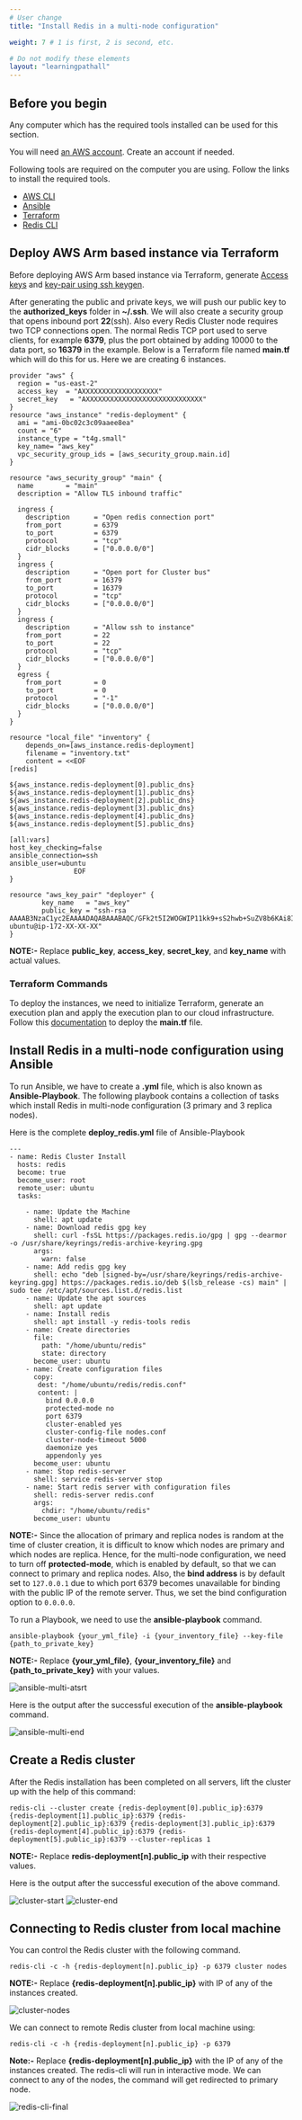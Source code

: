 ```yaml
---
# User change
title: "Install Redis in a multi-node configuration"

weight: 7 # 1 is first, 2 is second, etc.

# Do not modify these elements
layout: "learningpathall"
---
```


## Before you begin

Any computer which has the required tools installed can be used for this section. 

You will need [an AWS account](https://portal.aws.amazon.com/billing/signup?nc2=h_ct&src=default&redirect_url=https%3A%2F%2Faws.amazon.com%2Fregistration-confirmation#/start). Create an account if needed.

Following tools are required on the computer you are using. Follow the links to install the required tools.
* [AWS CLI](https://docs.aws.amazon.com/cli/latest/userguide/getting-started-install.html)
* [Ansible](https://www.cyberciti.biz/faq/how-to-install-and-configure-latest-version-of-ansible-on-ubuntu-linux/)
* [Terraform](/install-tools/terraform)
* [Redis CLI](https://redis.io/docs/getting-started/installation/install-redis-on-linux/)

## Deploy AWS Arm based instance via Terraform

Before deploying AWS Arm based instance via Terraform, generate [Access keys](/content/learning-paths/server-and-cloud/redis/aws_deployment.md#generate-access-keys-access-key-id-and-secret-access-key) and [key-pair using ssh keygen](/content/learning-paths/server-and-cloud/redis/aws_deployment.md#generate-key-pairpublic-key-private-key-using-ssh-keygen).

After generating the public and private keys, we will push our public key to the **authorized_keys** folder in **~/.ssh**. We will also create a security group that opens inbound port **22**(ssh). Also every Redis Cluster node requires two TCP connections open. The normal Redis TCP port used to serve clients, for example **6379**, plus the port obtained by adding 10000 to the data port, so **16379** in the example. Below is a Terraform file named **main.tf** which will do this for us. Here we are creating 6 instances.


```console
provider "aws" {
  region = "us-east-2"
  access_key  = "AXXXXXXXXXXXXXXXXXXX"
  secret_key   = "AXXXXXXXXXXXXXXXXXXXXXXXXXXXXX"
}
resource "aws_instance" "redis-deployment" {
  ami = "ami-0bc02c3c09aaee8ea"
  count = "6"
  instance_type = "t4g.small"
  key_name= "aws_key"
  vpc_security_group_ids = [aws_security_group.main.id]
}

resource "aws_security_group" "main" {
  name        = "main"
  description = "Allow TLS inbound traffic"

  ingress {
    description      = "Open redis connection port"
    from_port        = 6379
    to_port          = 6379
    protocol         = "tcp"
    cidr_blocks      = ["0.0.0.0/0"]
  }
  ingress {
    description      = "Open port for Cluster bus"
    from_port        = 16379
    to_port          = 16379
    protocol         = "tcp"
    cidr_blocks      = ["0.0.0.0/0"]
  }
  ingress {
    description      = "Allow ssh to instance"
    from_port        = 22
    to_port          = 22
    protocol         = "tcp"
    cidr_blocks      = ["0.0.0.0/0"]
  }
  egress {
    from_port        = 0
    to_port          = 0
    protocol         = "-1"
    cidr_blocks      = ["0.0.0.0/0"]
  }
}

resource "local_file" "inventory" {
    depends_on=[aws_instance.redis-deployment]
    filename = "inventory.txt"
    content = <<EOF
[redis]

${aws_instance.redis-deployment[0].public_dns}
${aws_instance.redis-deployment[1].public_dns}
${aws_instance.redis-deployment[2].public_dns}
${aws_instance.redis-deployment[3].public_dns}
${aws_instance.redis-deployment[4].public_dns}
${aws_instance.redis-deployment[5].public_dns}

[all:vars]
host_key_checking=false
ansible_connection=ssh
ansible_user=ubuntu
                EOF
}

resource "aws_key_pair" "deployer" {
        key_name   = "aws_key"
        public_key = "ssh-rsa AAAAB3NzaC1yc2EAAAADAQABAAABAQC/GFk2t5I2WOGWIP11kk9+sS2hwb+SuZV8b6KAi8IPR50pDjBXtBBt/8Apl+cyTmUjIlVxnyV6rS4sGVdKLC7SDNU8nl1SfDuh1HJRtlbMu8k+OmA3i9T/rihz2Qs9htkbSkdZ3bADCd5tcregPIht1bdQkjFK5zpbmiNHqIC1KJYIKfiwHMCLt+3ZQWr8iw1G19hHLbfpvDr0H/ewlrpMNG3StJSo6E2Jec6NZ09takFMl0a2r9Cej3bSQz5TuDnxWFDm1xk2svLojROnNeSH2sVx6UoPDpt05eniqgpYdMysYzxeOwS+qMHzR2IV2+0UoDFMxgcSgnhM36qlSk7H ubuntu@ip-172-XX-XX-XX"
}
```
**NOTE:-** Replace **public_key**, **access_key**, **secret_key**, and **key_name** with actual values.


### Terraform Commands

To deploy the instances, we need to initialize Terraform, generate an execution plan and apply the execution plan to our cloud infrastructure. Follow this [documentation](/content/learning-paths/server-and-cloud/redis/aws_deployment.md#terraform-commands) to deploy the **main.tf** file.

## Install Redis in a multi-node configuration using Ansible
To run Ansible, we have to create a **.yml** file, which is also known as **Ansible-Playbook**. The following playbook contains a collection of tasks which install Redis in multi-node configuration (3 primary and 3 replica nodes). 

Here is the complete **deploy_redis.yml** file of Ansible-Playbook
```console
---
- name: Redis Cluster Install
  hosts: redis
  become: true
  become_user: root
  remote_user: ubuntu
  tasks:

    - name: Update the Machine
      shell: apt update
    - name: Download redis gpg key
      shell: curl -fsSL https://packages.redis.io/gpg | gpg --dearmor -o /usr/share/keyrings/redis-archive-keyring.gpg
      args:
        warn: false
    - name: Add redis gpg key
      shell: echo "deb [signed-by=/usr/share/keyrings/redis-archive-keyring.gpg] https://packages.redis.io/deb $(lsb_release -cs) main" | sudo tee /etc/apt/sources.list.d/redis.list
    - name: Update the apt sources
      shell: apt update
    - name: Install redis
      shell: apt install -y redis-tools redis
    - name: Create directories
      file:
        path: "/home/ubuntu/redis"
        state: directory
      become_user: ubuntu
    - name: Create configuration files
      copy:
       dest: "/home/ubuntu/redis/redis.conf"
       content: |
         bind 0.0.0.0
         protected-mode no
         port 6379
         cluster-enabled yes
         cluster-config-file nodes.conf
         cluster-node-timeout 5000
         daemonize yes
         appendonly yes
      become_user: ubuntu
    - name: Stop redis-server
      shell: service redis-server stop
    - name: Start redis server with configuration files
      shell: redis-server redis.conf
      args:
        chdir: "/home/ubuntu/redis"
      become_user: ubuntu
```
**NOTE:-** Since the allocation of primary and replica nodes is random at the time of cluster creation, it is difficult to know which nodes are primary and which nodes are replica. Hence, for the multi-node configuration, we need to turn off **protected-mode**, which is enabled by default, so that we can connect to primary and replica nodes. Also, the **bind address** is by default set to `127.0.0.1` due to which port 6379 becomes unavailable for binding with the public IP of the remote server. Thus, we set the bind configuration option to `0.0.0.0`.

To run a Playbook, we need to use the **ansible-playbook** command.
```console
ansible-playbook {your_yml_file} -i {your_inventory_file} --key-file {path_to_private_key}
```
**NOTE:-** Replace **{your_yml_file}**, **{your_inventory_file}** and **{path_to_private_key}** with your values.

![ansible-multi-atsrt](https://user-images.githubusercontent.com/71631645/223043471-ab72be63-94af-49d6-935c-84ca8f04b827.jpg)

Here is the output after the successful execution of the **ansible-playbook** command.

![ansible-multi-end](https://user-images.githubusercontent.com/71631645/223043499-2399df9b-7017-4f57-9735-e002cbab5f8f.jpg)

## Create a Redis cluster

After the Redis installation has been completed on all servers, lift the cluster up with the help of this command:

```console
redis-cli --cluster create {redis-deployment[0].public_ip}:6379 {redis-deployment[1].public_ip}:6379 {redis-deployment[2].public_ip}:6379 {redis-deployment[3].public_ip}:6379 {redis-deployment[4].public_ip}:6379 {redis-deployment[5].public_ip}:6379 --cluster-replicas 1
```
**NOTE:-** Replace **redis-deployment[n].public_ip** with their respective values.

Here is the output after the successful execution of the above command.

![cluster-start](https://user-images.githubusercontent.com/71631645/223050537-3a775d62-fefe-47e0-86c6-7cd0cb5ce542.jpg)
![cluster-end](https://user-images.githubusercontent.com/71631645/223050545-83928cf3-b9b4-4496-906e-8be4aac2e26c.jpg)

## Connecting to Redis cluster from local machine

You can control the Redis cluster with the following command.
```console
redis-cli -c -h {redis-deployment[n].public_ip} -p 6379 cluster nodes
```
**NOTE:-** Replace **{redis-deployment[n].public_ip}** with IP of any of the instances created.

![cluster-nodes](https://user-images.githubusercontent.com/71631645/223085999-c66f7323-da1b-4425-bb03-284b507369e3.jpg)

We can connect to remote Redis cluster from local machine using:

```console
redis-cli -c -h {redis-deployment[n].public_ip} -p 6379
```
**Note:-** Replace **{redis-deployment[n].public_ip}** with the IP of any of the instances created. The redis-cli will run in interactive mode. We can connect to any of the nodes, the command will get redirected to primary node.

![redis-cli-final](https://user-images.githubusercontent.com/71631645/223086054-b9ed9bf6-5ec2-4278-9922-8e0a37835686.jpg)
